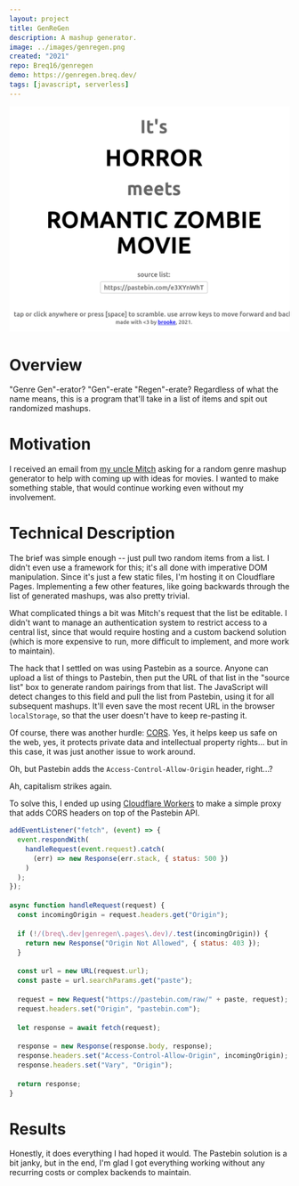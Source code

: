 ```yaml
---
layout: project
title: GenReGen
description: A mashup generator.
image: ../images/genregen.png
created: "2021"
repo: Breq16/genregen
demo: https://genregen.breq.dev/
tags: [javascript, serverless]
---
```


![](../images/genregen.png)

# Overview

"Genre Gen"-erator? "Gen"-erate "Regen"-erate? Regardless of what the name means, this is a program that'll take in a list of items and spit out randomized mashups.

# Motivation

I received an email from [my uncle Mitch](https://deadline.com/2020/07/gerard-butler-screenwriter-mitchell-lafortune-signs-with-apa-1203000985/) asking for a random genre mashup generator to help with coming up with ideas for movies. I wanted to make something stable, that would continue working even without my involvement.

# Technical Description

The brief was simple enough -- just pull two random items from a list. I didn't even use a framework for this; it's all done with imperative DOM manipulation. Since it's just a few static files, I'm hosting it on Cloudflare Pages. Implementing a few other features, like going backwards through the list of generated mashups, was also pretty trivial.

What complicated things a bit was Mitch's request that the list be editable. I didn't want to manage an authentication system to restrict access to a central list, since that would require hosting and a custom backend solution (which is more expensive to run, more difficult to implement, and more work to maintain).

The hack that I settled on was using Pastebin as a source. Anyone can upload a list of things to Pastebin, then put the URL of that list in the "source list" box to generate random pairings from that list. The JavaScript will detect changes to this field and pull the list from Pastebin, using it for all subsequent mashups. It'll even save the most recent URL in the browser `localStorage`, so that the user doesn't have to keep re-pasting it.

Of course, there was another hurdle: [CORS](https://developer.mozilla.org/en-US/docs/Web/HTTP/CORS). Yes, it helps keep us safe on the web, yes, it protects private data and intellectual property rights... but in this case, it was just another issue to work around.

Oh, but Pastebin adds the `Access-Control-Allow-Origin` header, right...?

<Tweet id="916213585960947712" />

Ah, capitalism strikes again.

To solve this, I ended up using [Cloudflare Workers](https://workers.dev/) to make a simple proxy that adds CORS headers on top of the Pastebin API.

```js
addEventListener("fetch", (event) => {
  event.respondWith(
    handleRequest(event.request).catch(
      (err) => new Response(err.stack, { status: 500 })
    )
  );
});

async function handleRequest(request) {
  const incomingOrigin = request.headers.get("Origin");

  if (!/(breq\.dev|genregen\.pages\.dev)/.test(incomingOrigin)) {
    return new Response("Origin Not Allowed", { status: 403 });
  }

  const url = new URL(request.url);
  const paste = url.searchParams.get("paste");

  request = new Request("https://pastebin.com/raw/" + paste, request);
  request.headers.set("Origin", "pastebin.com");

  let response = await fetch(request);

  response = new Response(response.body, response);
  response.headers.set("Access-Control-Allow-Origin", incomingOrigin);
  response.headers.set("Vary", "Origin");

  return response;
}
```

# Results

Honestly, it does everything I had hoped it would. The Pastebin solution is a bit janky, but in the end, I'm glad I got everything working without any recurring costs or complex backends to maintain.
